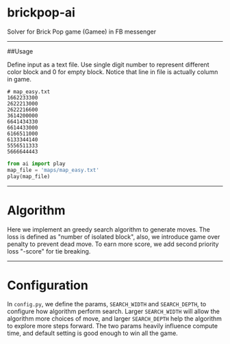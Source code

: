 # brickpop-ai

Solver for Brick Pop game (Gamee) in FB messenger

------------------

##Usage

Define input as a text file. Use single digit number to represent different color block and 0 for empty block. Notice that line in file is actually column in game.


```
# map_easy.txt
1662233300
2622213000
2622216600
3614200000
6641434330
6614433000
6166511000
6133344140
5556511333
5666644443
```

```python
from ai import play
map_file = 'maps/map_easy.txt'
play(map_file)
```

------------------

# Algorithm

Here we implement an greedy search algorithm to generate moves. The loss is defined as "number of isolated block", also, we introduce game over penalty to prevent dead move. To earn more score, we add second priority loss "-score" for tie breaking.

------------------

# Configuration

In `config.py`, we define the params, `SEARCH_WIDTH` and `SEARCH_DEPTH`, to configure how algorithm perform search. Larger `SEARCH_WIDTH` will allow the algorithm more choices of move, and larger `SEARCH_DEPTH` help the algorithm to explore more steps forward. The two params heavily influence compute time, and default setting is good enough to win all the game.